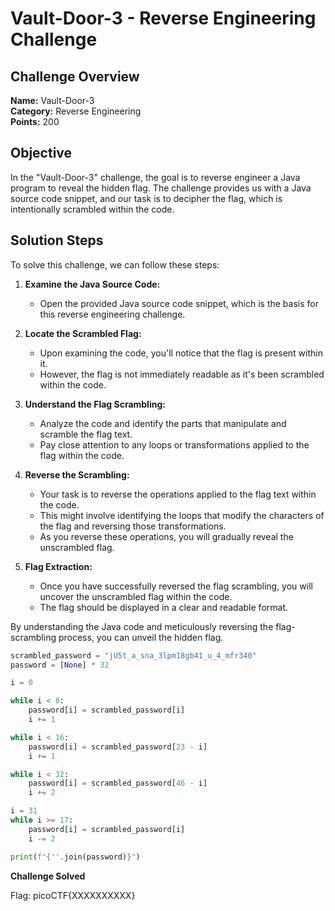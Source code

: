 # Vault-Door-3 - Reverse Engineering Challenge

## Challenge Overview
**Name:** Vault-Door-3  
**Category:** Reverse Engineering  
**Points:** 200

## Objective

In the "Vault-Door-3" challenge, the goal is to reverse engineer a Java program to reveal the hidden flag. The challenge provides us with a Java source code snippet, and our task is to decipher the flag, which is intentionally scrambled within the code.

## Solution Steps

To solve this challenge, we can follow these steps:

1. **Examine the Java Source Code:**
   - Open the provided Java source code snippet, which is the basis for this reverse engineering challenge.

2. **Locate the Scrambled Flag:**
   - Upon examining the code, you'll notice that the flag is present within it.
   - However, the flag is not immediately readable as it's been scrambled within the code.

3. **Understand the Flag Scrambling:**
   - Analyze the code and identify the parts that manipulate and scramble the flag text.
   - Pay close attention to any loops or transformations applied to the flag within the code.

4. **Reverse the Scrambling:**
   - Your task is to reverse the operations applied to the flag text within the code.
   - This might involve identifying the loops that modify the characters of the flag and reversing those transformations.
   - As you reverse these operations, you will gradually reveal the unscrambled flag.

5. **Flag Extraction:**
   - Once you have successfully reversed the flag scrambling, you will uncover the unscrambled flag within the code.
   - The flag should be displayed in a clear and readable format.

By understanding the Java code and meticulously reversing the flag-scrambling process, you can unveil the hidden flag.

```python
scrambled_password = "jU5t_a_sna_3lpm18gb41_u_4_mfr340"
password = [None] * 32

i = 0

while i < 8:
	password[i] = scrambled_password[i]
	i += 1

while i < 16:
	password[i] = scrambled_password[23 - i]
	i += 1

while i < 32:
	password[i] = scrambled_password[46 - i]
	i += 2

i = 31
while i >= 17: 
	password[i] = scrambled_password[i]
	i -= 2

print(f"{''.join(password)}")
```

**Challenge Solved**

Flag: picoCTF{XXXXXXXXXX}
